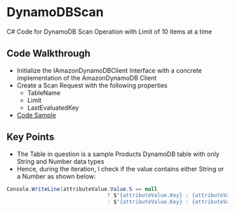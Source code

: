 # DynamoDBScan
C# Code for DynamoDB Scan Operation with Limit of 10 items at a time
## Code Walkthrough
- Initialize the IAmazonDynamoDBClient Interface with a concrete implementation of the AmazonDynamoDB Client 
- Create a Scan Request with the following properties
  * TableName
  * Limit
  * LastEvaluatedKey
- [Code Sample](http://docs.aws.amazon.com/amazondynamodb/latest/developerguide/LowLevelDotNetScanning.html)

## Key Points
- The Table in question is a sample Products DynamoDB table with only String and Number data types
- Hence, during the iteration, I check if the value contains either String or a Number as shown below:
```csharp
Console.WriteLine(attributeValue.Value.S == null
                                ? $"{attributeValue.Key} : {attributeValue.Value.N}"
                                : $"{attributeValue.Key} : {attributeValue.Value.S}")
```
